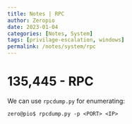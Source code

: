 ```yaml
---
title: Notes | RPC
author: Zeropio
date: 2023-01-04
categories: [Notes, System]
tags: [privilage-escalation, windows]
permalink: /notes/system/rpc
---
```



# 135,445 - RPC

We can use `rpcdump.py` for enumerating:
```console
zero@pio$ rpcdump.py -p <PORT> <IP>
```

